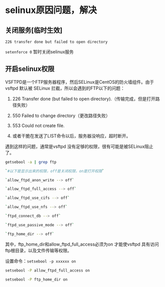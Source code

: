 
# selinux原因问题，解决

## 关闭服务[临时生效]

`226 transfer done but failed to open directory`

`setenforce 0`  暂时关闭selinux服务

## 开启selinux权限

VSFTPD是一个FTP服务器程序，然后SELinux是CentOS的防火墙组件。由于 vsftpd 默认被 SELinux 拦截，所以会遇到的FTP以下的问题：

1. 226 Transfer done (but failed to open directory).（传输完成，但是打开路径失败）

2. 550 Failed to change directory（更改路径失败）

3. 553 Could not create file.

4. 或者干脆在发送了LIST命令以后，服务器没响应，超时断开。

遇到这样的问题，通常是vsftpd 没有足够的权限，很有可能是被SELinux阻止了。



```bash
getsebool -a | grep ftp

`#以下是显示出来的权限，off是关闭权限，on是打开权限`

`allow_ftpd_anon_write --> off`

`allow_ftpd_full_access --> off`

`allow_ftpd_use_cifs --> off`

`allow_ftpd_use_nfs --> off`

`ftpd_connect_db --> off`

`ftpd_use_passive_mode --> off`

`ftp_home_dir --> off`

```

其中，ftp_home_dir和allow_ftpd_full_access必须为on 才能使vsftpd 具有访问ftp根目录，以及文件传输等权限。

设置命令：`setsebool -p xxxxxx on`

```bash
setsebool -P allow_ftpd_full_access on

setsebool -P ftp_home_dir on
```